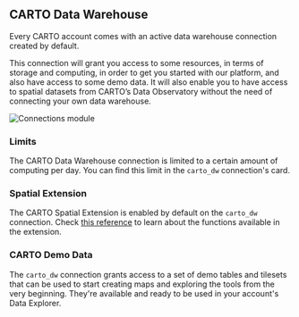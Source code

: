 ## CARTO Data Warehouse

Every CARTO account comes with an active data warehouse connection created by default. 

This connection will grant you access to some resources, in terms of storage and computing, in order to get you started with our platform, and also have access to some demo data. It will also enable you to have access to spatial datasets from CARTO’s Data Observatory without the need of connecting your own data warehouse.

![Connections module](/img/cloud-native-workspace/connections/the_connections_cartodw_card(new).png)

### Limits

The CARTO Data Warehouse connection is limited to a certain amount of computing per day. You can find this limit in the `carto_dw` connection's card. 

### Spatial Extension

The CARTO Spatial Extension is enabled by default on the `carto_dw` connection. Check [this reference](https://docs.carto.com/spatial-extension-bq/sql-reference/overview/) to learn about the functions available in the extension.

### CARTO Demo Data

The `carto_dw` connection grants access to a set of demo tables and tilesets that can be used to start creating maps and exploring the tools from the very beginning. They're available and ready to be used in your account's Data Explorer.
